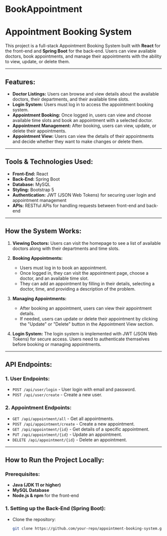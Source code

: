 # BookAppointment
# Appointment Booking System

This project is a full-stack Appointment Booking System built with **React** for the front-end and **Spring Boot** for the back-end. Users can view available doctors, book appointments, and manage their appointments with the ability to view, update, or delete them.

---

## Features:
- **Doctor Listings:** Users can browse and view details about the available doctors, their departments, and their available time slots.
- **Login System:** Users must log in to access the appointment booking system.
- **Appointment Booking:** Once logged in, users can view and choose available time slots and book an appointment with a selected doctor.
- **Appointment Management:** After booking, users can view, update, or delete their appointments.
- **Appointment View:** Users can view the details of their appointments and decide whether they want to make changes or delete them.

---

## Tools & Technologies Used:
- **Front-End:** React
- **Back-End:** Spring Boot
- **Database:** MySQL
- **Styling:** Bootstrap 5
- **Authentication:** JWT (JSON Web Tokens) for securing user login and appointment management
- **APIs:** RESTful APIs for handling requests between front-end and back-end

---

## How the System Works:

1. **Viewing Doctors:**
   Users can visit the homepage to see a list of available doctors along with their departments and time slots.
   
2. **Booking Appointments:**
   - Users must log in to book an appointment.
   - Once logged in, they can visit the appointment page, choose a doctor, and an available time slot.
   - They can add an appointment by filling in their details, selecting a doctor, time, and providing a description of the problem.

3. **Managing Appointments:**
   - After booking an appointment, users can view their appointment details.
   - If needed, users can update or delete their appointment by clicking the "Update" or "Delete" button in the Appointment View section.

4. **Login System:**
   The login system is implemented with JWT (JSON Web Tokens) for secure access. Users need to authenticate themselves before booking or managing appointments.

---

## API Endpoints:

### 1. **User Endpoints:**
   - `POST /api/user/login` - User login with email and password.
   - `POST /api/user/create` - Create a new user.

### 2. **Appointment Endpoints:**
   - `GET /api/appointment/all` - Get all appointments.
   - `POST /api/appointment/create` - Create a new appointment.
   - `GET /api/appointment/{id}` - Get details of a specific appointment.
   - `PUT /api/appointment/{id}` - Update an appointment.
   - `DELETE /api/appointment/{id}` - Delete an appointment.

---

## How to Run the Project Locally:

### Prerequisites:
- **Java (JDK 11 or higher)**
- **MySQL Database**
- **Node.js & npm** for the front-end

### 1. **Setting up the Back-End (Spring Boot):**

- Clone the repository:

  ```bash
  git clone https://github.com/your-repo/appointment-booking-system.git

